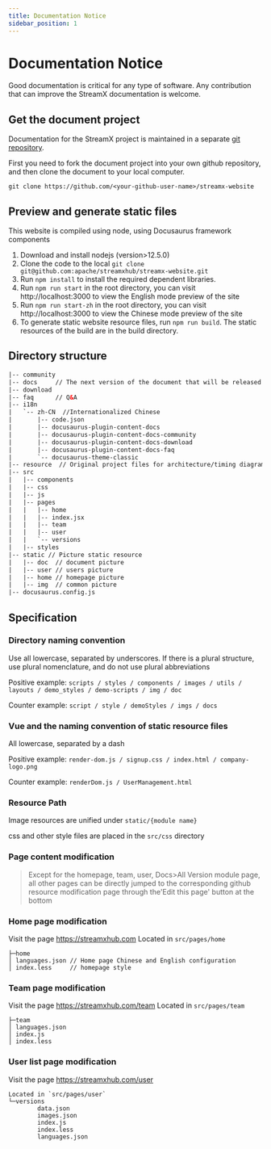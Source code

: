 ```yaml
---
title: Documentation Notice
sidebar_position: 1
---
```


# Documentation Notice

Good documentation is critical for any type of software. Any contribution that can improve the StreamX documentation is welcome.

##  Get the document project

Documentation for the StreamX project is maintained in a separate [git repository](https://github.com/streamxhub/streamx-website).

First you need to fork the document project into your own github repository, and then clone the document to your local computer.

```shell
git clone https://github.com/<your-github-user-name>/streamx-website
```

## Preview and generate static files

This website is compiled using node, using Docusaurus framework components

1. Download and install nodejs (version>12.5.0)
2. Clone the code to the local `git clone git@github.com:apache/streamxhub/streamx-website.git`
2. Run `npm install` to install the required dependent libraries.
3. Run `npm run start` in the root directory, you can visit http://localhost:3000 to view the English mode preview of the site
4. Run `npm run start-zh` in the root directory, you can visit http://localhost:3000 to view the Chinese mode preview of the site
5. To generate static website resource files, run `npm run build`. The static resources of the build are in the build directory.

## Directory structure
```html
|-- community 
|-- docs     // The next version of the document that will be released soon
|-- download 
|-- faq      // Q&A
|-- i18n    
|   `-- zh-CN  //Internationalized Chinese
|       |-- code.json
|       |-- docusaurus-plugin-content-docs
|       |-- docusaurus-plugin-content-docs-community
|       |-- docusaurus-plugin-content-docs-download
|       |-- docusaurus-plugin-content-docs-faq
|       `-- docusaurus-theme-classic
|-- resource  // Original project files for architecture/timing diagram/flow chart, etc.
|-- src
|   |-- components
|   |-- css
|   |-- js
|   |-- pages
|   |   |-- home
|   |   |-- index.jsx
|   |   |-- team
|   |   |-- user
|   |   `-- versions
|   |-- styles
|-- static // Picture static resource
|   |-- doc  // document picture
|   |-- user // users picture
|   |-- home // homepage picture
|   |-- img  // common picture
|-- docusaurus.config.js

```

## Specification

### Directory naming convention

Use all lowercase, separated by underscores. If there is a plural structure, use plural nomenclature, and do not use plural abbreviations

Positive example: `scripts / styles / components / images / utils / layouts / demo_styles / demo-scripts / img / doc`

Counter example: `script / style / demoStyles / imgs / docs`

### Vue and the naming convention of static resource files

All lowercase, separated by a dash

Positive example: `render-dom.js / signup.css / index.html / company-logo.png`

Counter example: `renderDom.js / UserManagement.html`

### Resource Path

Image resources are unified under `static/{module name}`

css and other style files are placed in the `src/css` directory

### Page content modification
> Except for the homepage, team, user, Docs>All Version module page, all other pages can be directly jumped to the corresponding github resource modification page through the'Edit this page' button at the bottom

### Home page modification
Visit the page https://streamxhub.com
Located in `src/pages/home`

```
├─home
│ languages.json // Home page Chinese and English configuration
│ index.less     // homepage style
```
### Team page modification
Visit the page https://streamxhub.com/team
Located in `src/pages/team`
```
├─team
│ languages.json
│ index.js
│ index.less
```
### User list page modification
Visit the page https://streamxhub.com/user
```
Located in `src/pages/user`
└─versions
        data.json
        images.json
        index.js
        index.less
        languages.json
```

